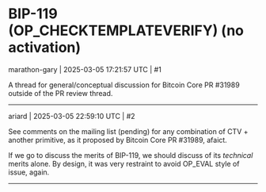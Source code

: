 # BIP-119 (OP_CHECKTEMPLATEVERIFY) (no activation)

marathon-gary | 2025-03-05 17:21:57 UTC | #1

A thread for general/conceptual discussion for Bitcoin Core PR #31989 outside of the PR review thread.

-------------------------

ariard | 2025-03-05 22:59:10 UTC | #2

See comments on the mailing list (pending) for any combination of CTV + another primitive, as it proposed by Bitcoin Core PR #31989, afaict.

If we go to discuss the merits of BIP-119, we should discuss of its *technical* merits alone. By design, it was very restraint to avoid OP_EVAL style of issue, again.

-------------------------


